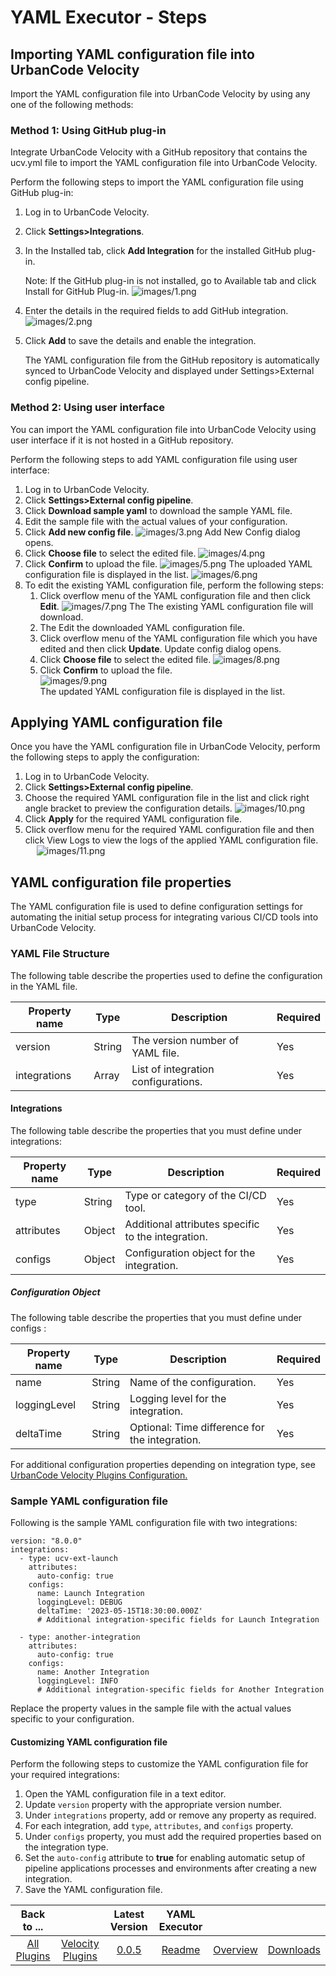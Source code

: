 
# YAML Executor - Steps

## Importing YAML configuration file into UrbanCode Velocity

Import the YAML configuration file into UrbanCode Velocity by using any one of the following methods:

### Method 1: Using GitHub plug-in

Integrate UrbanCode Velocity with a GitHub repository that contains the ucv.yml file to import the YAML configuration file into UrbanCode Velocity.

Perform the following steps to import the YAML configuration file using GitHub plug-in:

1. Log in to UrbanCode Velocity.
2. Click **Settings>Integrations**.
3. In the Installed tab, click **Add Integration** for the installed GitHub plug-in.
      
   Note: If the GitHub plug-in is not installed, go to Available tab and click Install for GitHub Plug-in.
   ![images/1.png](images/1.png)
4. Enter the details in the required fields to add GitHub integration. 
   ![images/2.png](images/2.png)
5. Click **Add** to save the details and enable the integration.
   
   The YAML configuration file from the GitHub repository is automatically synced to UrbanCode Velocity and displayed under Settings>External config pipeline.

### Method 2: Using user interface

You can import the YAML configuration file into UrbanCode Velocity using user interface if it is not hosted in a GitHub repository.

Perform the following steps to add YAML configuration file using user interface:

1. Log in to UrbanCode Velocity.
2. Click **Settings>External config pipeline**.
3. Click **Download sample yaml** to download the sample YAML file.
4. Edit the sample file with the actual values of your configuration.
5. Click **Add new config file**.
   ![images/3.png](images/3.png)
   Add New Config dialog opens.
6. Click **Choose file** to select the edited file.
   ![images/4.png](images/4.png)
7. Click **Confirm** to upload the file.
   ![images/5.png](images/5.png)
   The uploaded YAML configuration file is displayed in the list. 
   ![images/6.png](images/6.png)
8. To edit the existing YAML configuration file, perform the following steps:
    1. Click overflow menu of the YAML configuration file and then click **Edit**.
       ![images/7.png](images/7.png)
       The The existing YAML configuration file will download.
    2. The Edit the downloaded YAML configuration file.
    3. Click overflow menu of the YAML configuration file which you have edited and then click **Update**.
       Update config dialog opens.
    4. Click **Choose file** to select the edited file.
       ![images/8.png](images/8.png)
    5. Click **Confirm** to upload the file.  
       ![images/9.png](images/9.png)  
    The updated YAML configuration file is displayed in the list.
    
## Applying YAML configuration file

Once you have the YAML configuration file in UrbanCode Velocity, perform the following steps to apply the configuration:

1. Log in to UrbanCode Velocity.
2. Click **Settings>External config pipeline**.
3. Choose the required YAML configuration file in the list and click right angle bracket to preview the configuration details.
   ![images/10.png](images/10.png) 
4. Click **Apply** for the required YAML configuration file.
5. Click overflow menu for the required YAML configuration file and then click View Logs to view the logs of the applied YAML configuration file.  
   ![images/11.png](images/11.png) 

## YAML configuration file properties

The YAML configuration file is used to define configuration settings for automating the initial setup process for integrating various CI/CD tools into UrbanCode Velocity.

### YAML File Structure

The following table describe the properties used to define the configuration in the YAML file.

|Property name |Type  |Description                          |Required|
|--------------|------|-------------------------------------|--------|
|version	   |String| The version number of YAML file.	|Yes     |	
|integrations  |Array | List of integration configurations. |Yes     |	

#### Integrations

The following table describe the properties that you must define under integrations:

|Property name|Type  |Description	                                   |Required|
|-------------|------|--------------------------------------------------|--------|
|type	     |String|Type or category of the CI/CD tool.	           |Yes     |
|attributes   |Object|Additional attributes specific to the integration.|Yes     |
|configs	  |Object|	Configuration object for the integration.	 |Yes     |

##### Configuration Object

The following table describe the properties that you must define under configs :

|Property name|Type  |Description	                               |Required|
|-------------|------|----------------------------------------------|--------|
|name	     |String|Name of the configuration.	                |Yes     |
|loggingLevel |String|Logging level for the integration.	        |Yes     |
|deltaTime	|String|Optional: Time difference for the integration.|Yes     |

For additional configuration properties depending on integration type, see [UrbanCode Velocity Plugins Configuration.](plugin-configurations.md)

### Sample YAML configuration file

Following is the sample YAML configuration file with two integrations:

```
version: "8.0.0"
integrations:
  - type: ucv-ext-launch
    attributes:
      auto-config: true
    configs:
      name: Launch Integration
      loggingLevel: DEBUG
      deltaTime: '2023-05-15T18:30:00.000Z'
      # Additional integration-specific fields for Launch Integration

  - type: another-integration
    attributes:
      auto-config: true
    configs:
      name: Another Integration
      loggingLevel: INFO
      # Additional integration-specific fields for Another Integration
```

Replace the property values in the sample file with the actual values specific to your configuration.

#### Customizing YAML configuration file

Perform the following steps to customize the YAML configuration file for your required integrations:

1. Open the YAML configuration file in a text editor.
2. Update `version` property with the appropriate version number.
3. Under `integrations` property, add or remove any property as required.
4. For each integration, add `type`, `attributes`, and `configs` property.
5. Under `configs` property, you must add the required properties based on the integration type.
6. Set the `auto-config` attribute to **true** for enabling automatic setup of pipeline applications processes and environments after creating a new integration.
7. Save the YAML configuration file.

|Back to ...||Latest Version|YAML Executor |||
| :---: | :---: | :---: | :---: | :---: | :---: |
|[All Plugins](../../index.md)|[Velocity Plugins](../README.md)|[0.0.5](https://raw.githubusercontent.com/UrbanCode/IBM-UCV-PLUGINS/main/files/ucv-ext-yaml-executor/ucv-ext-yaml-executor:0.0.5.tar.7z.001)|[Readme](README.md)|[Overview](overview.md)|[Downloads](downloads.md)|
